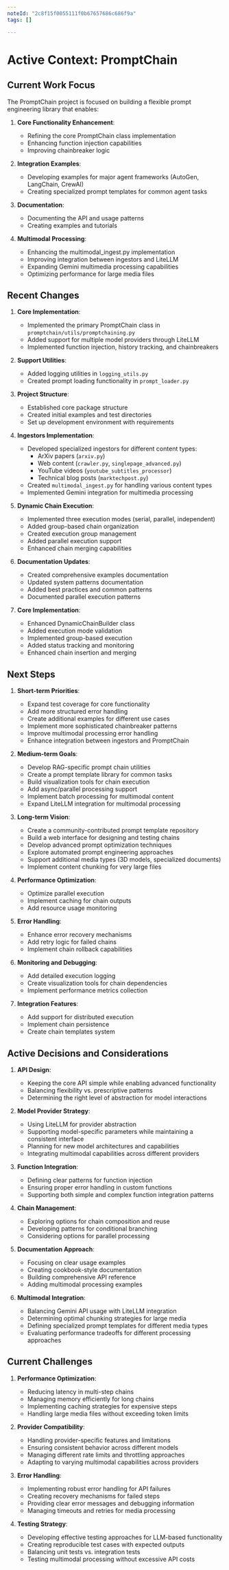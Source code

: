 ```yaml
---
noteId: "2c8f15f0055111f0b67657686c686f9a"
tags: []

---
```


# Active Context: PromptChain

## Current Work Focus

The PromptChain project is focused on building a flexible prompt engineering library that enables:

1. **Core Functionality Enhancement**: 
   - Refining the core PromptChain class implementation
   - Enhancing function injection capabilities
   - Improving chainbreaker logic

2. **Integration Examples**: 
   - Developing examples for major agent frameworks (AutoGen, LangChain, CrewAI)
   - Creating specialized prompt templates for common agent tasks

3. **Documentation**: 
   - Documenting the API and usage patterns
   - Creating examples and tutorials

4. **Multimodal Processing**:
   - Enhancing the multimodal_ingest.py implementation
   - Improving integration between ingestors and LiteLLM
   - Expanding Gemini multimedia processing capabilities
   - Optimizing performance for large media files

## Recent Changes

1. **Core Implementation**:
   - Implemented the primary PromptChain class in `promptchain/utils/promptchaining.py`
   - Added support for multiple model providers through LiteLLM
   - Implemented function injection, history tracking, and chainbreakers

2. **Support Utilities**:
   - Added logging utilities in `logging_utils.py`
   - Created prompt loading functionality in `prompt_loader.py`

3. **Project Structure**:
   - Established core package structure
   - Created initial examples and test directories
   - Set up development environment with requirements

4. **Ingestors Implementation**:
   - Developed specialized ingestors for different content types:
     - ArXiv papers (`arxiv.py`)
     - Web content (`crawler.py`, `singlepage_advanced.py`)
     - YouTube videos (`youtube_subtitles_processor`)
     - Technical blog posts (`marktechpost.py`)
   - Created `multimodal_ingest.py` for handling various content types
   - Implemented Gemini integration for multimedia processing

5. **Dynamic Chain Execution**:
   - Implemented three execution modes (serial, parallel, independent)
   - Added group-based chain organization
   - Created execution group management
   - Added parallel execution support
   - Enhanced chain merging capabilities

6. **Documentation Updates**:
   - Created comprehensive examples documentation
   - Updated system patterns documentation
   - Added best practices and common patterns
   - Documented parallel execution patterns

7. **Core Implementation**:
   - Enhanced DynamicChainBuilder class
   - Added execution mode validation
   - Implemented group-based execution
   - Added status tracking and monitoring
   - Enhanced chain insertion and merging

## Next Steps

1. **Short-term Priorities**:
   - Expand test coverage for core functionality
   - Add more structured error handling
   - Create additional examples for different use cases
   - Implement more sophisticated chainbreaker patterns
   - Improve multimodal processing error handling
   - Enhance integration between ingestors and PromptChain

2. **Medium-term Goals**:
   - Develop RAG-specific prompt chain utilities
   - Create a prompt template library for common tasks
   - Build visualization tools for chain execution
   - Add async/parallel processing support
   - Implement batch processing for multimodal content
   - Expand LiteLLM integration for multimodal processing

3. **Long-term Vision**:
   - Create a community-contributed prompt template repository
   - Build a web interface for designing and testing chains
   - Develop advanced prompt optimization techniques
   - Explore automated prompt engineering approaches
   - Support additional media types (3D models, specialized documents)
   - Implement content chunking for very large files

4. **Performance Optimization**:
   - Optimize parallel execution
   - Implement caching for chain outputs
   - Add resource usage monitoring

5. **Error Handling**:
   - Enhance error recovery mechanisms
   - Add retry logic for failed chains
   - Implement chain rollback capabilities

6. **Monitoring and Debugging**:
   - Add detailed execution logging
   - Create visualization tools for chain dependencies
   - Implement performance metrics collection

7. **Integration Features**:
   - Add support for distributed execution
   - Implement chain persistence
   - Create chain templates system

## Active Decisions and Considerations

1. **API Design**:
   - Keeping the core API simple while enabling advanced functionality
   - Balancing flexibility vs. prescriptive patterns
   - Determining the right level of abstraction for model interactions

2. **Model Provider Strategy**:
   - Using LiteLLM for provider abstraction
   - Supporting model-specific parameters while maintaining a consistent interface
   - Planning for new model architectures and capabilities
   - Integrating multimodal capabilities across different providers

3. **Function Integration**:
   - Defining clear patterns for function injection
   - Ensuring proper error handling in custom functions
   - Supporting both simple and complex function integration patterns

4. **Chain Management**:
   - Exploring options for chain composition and reuse
   - Developing patterns for conditional branching
   - Considering options for parallel processing

5. **Documentation Approach**:
   - Focusing on clear usage examples
   - Creating cookbook-style documentation
   - Building comprehensive API reference
   - Adding multimodal processing examples

6. **Multimodal Integration**:
   - Balancing Gemini API usage with LiteLLM integration
   - Determining optimal chunking strategies for large media
   - Defining specialized prompt templates for different media types
   - Evaluating performance tradeoffs for different processing approaches

## Current Challenges

1. **Performance Optimization**:
   - Reducing latency in multi-step chains
   - Managing memory efficiently for long chains
   - Implementing caching strategies for expensive steps
   - Handling large media files without exceeding token limits

2. **Provider Compatibility**:
   - Handling provider-specific features and limitations
   - Ensuring consistent behavior across different models
   - Managing different rate limits and throttling approaches
   - Adapting to varying multimodal capabilities across providers

3. **Error Handling**:
   - Implementing robust error handling for API failures
   - Creating recovery mechanisms for failed steps
   - Providing clear error messages and debugging information
   - Managing timeouts and retries for media processing

4. **Testing Strategy**:
   - Developing effective testing approaches for LLM-based functionality
   - Creating reproducible test cases with expected outputs
   - Balancing unit tests vs. integration tests
   - Testing multimodal processing without excessive API costs 